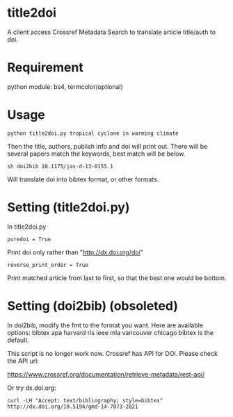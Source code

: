 # title2doi
A client access Crossref Metadata Search to translate article title/auth to doi.

# Requirement
python module: bs4, termcolor(optional)

# Usage
```
python title2doi.py tropical cyclone in warming climate
```
Then the title, authors, publish info and doi will print out.
There will be several papers match the keywords, best match will be below.

```
sh doi2bib 10.1175/jas-d-13-0155.1
```
Will translate doi into bibtex format, or other formats.
# Setting (title2doi.py)
In title2doi.py
```
puredoi = True
```
Print doi only rather than "http://dx.doi.org/doi"

```
reverse_print_order = True
```
Print matched article from last to first, so that the best one would be bottom.

# Setting (doi2bib) (obsoleted)
In doi2bib, modify the fmt to the format you want. Here are available options: bibtex apa harvard ris ieee mla vancouver chicago
bibtex is the default.

This script is no longer work now. Crossref has API for DOI. Please check the API url:

https://www.crossref.org/documentation/retrieve-metadata/rest-api/

Or try dx.doi.org:
```
curl -LH "Accept: text/bibliography; style=bibtex" http://dx.doi.org/10.5194/gmd-14-7073-2021
```
